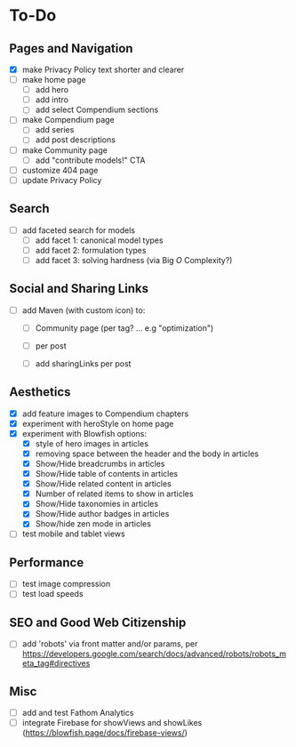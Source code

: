 # To-Do

## Pages and Navigation
- [x] make Privacy Policy text shorter and clearer
- [ ] make home page
  - [ ] add hero
  - [ ] add intro
  - [ ] add select Compendium sections
- [ ] make Compendium page
  - [ ] add series
  - [ ] add post descriptions
- [ ] make Community page
  - [ ] add "contribute models!" CTA
- [ ] customize 404 page
- [ ] update Privacy Policy

## Search
- [ ] add faceted search for models
  - [ ] add facet 1: canonical model types
  - [ ] add facet 2: formulation types
  - [ ] add facet 3: solving hardness (via Big *O* Complexity?)

## Social and Sharing Links
- [ ] add Maven (with custom icon) to:  
  - [ ] Community page (per tag? ... e.g "optimization")
  - [ ] per post
  - [ ] add sharingLinks per post 


## Aesthetics
- [x] add feature images to Compendium chapters
- [x] experiment with heroStyle on home page
- [x] experiment with Blowfish options:
  - [x] style of hero images in articles
  - [x] removing space between the header and the body in articles
  - [x] Show/Hide breadcrumbs in articles
  - [x] Show/Hide table of contents in articles
  - [x] Show/Hide related content in articles
  - [x] Number of related items to show in articles
  - [x] Show/Hide taxonomies in articles
  - [x] Show/Hide author badges in articles
  - [x] Show/hide zen mode in articles
- [ ] test mobile and tablet views

## Performance
- [ ] test image compression
- [ ] test load speeds

## SEO and Good Web Citizenship
- [ ] add 'robots' via front matter and/or params, per https://developers.google.com/search/docs/advanced/robots/robots_meta_tag#directives

## Misc
- [ ] add and test Fathom Analytics
- [ ] integrate Firebase for showViews and showLikes (https://blowfish.page/docs/firebase-views/)
